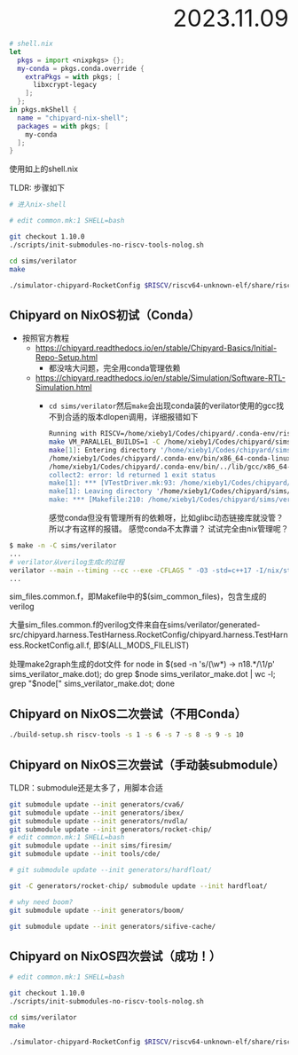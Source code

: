 <div style="text-align:right; font-size:3em;">2023.11.09</div>

```nix
# shell.nix
let
  pkgs = import <nixpkgs> {};
  my-conda = pkgs.conda.override {
    extraPkgs = with pkgs; [
      libxcrypt-legacy
    ];
  };
in pkgs.mkShell {
  name = "chipyard-nix-shell";
  packages = with pkgs; [
    my-conda
  ];
}
```

使用如上的shell.nix

TLDR: 步骤如下

```bash
# 进入nix-shell

# edit common.mk:1 SHELL=bash

git checkout 1.10.0
./scripts/init-submodules-no-riscv-tools-nolog.sh

cd sims/verilator
make

./simulator-chipyard-RocketConfig $RISCV/riscv64-unknown-elf/share/riscv-tests/isa/rv64ui-p-simple
```

## Chipyard on NixOS初试（Conda）

* 按照官方教程
  * https://chipyard.readthedocs.io/en/stable/Chipyard-Basics/Initial-Repo-Setup.html
    * 都没啥大问题，完全用conda管理依赖
  * https://chipyard.readthedocs.io/en/stable/Simulation/Software-RTL-Simulation.html
    * `cd sims/verilator`然后`make`会出现conda装的verilator使用的gcc找不到合适的版本dlopen调用，详细报错如下

      ```bash
      Running with RISCV=/home/xieby1/Codes/chipyard/.conda-env/riscv-tools
      make VM_PARALLEL_BUILDS=1 -C /home/xieby1/Codes/chipyard/sims/verilator/generated-src/chipyard.harness.TestHarness.RocketConfig/chipyard.harness.TestHarness.RocketConfig -f VTestDriver.mk
      make[1]: Entering directory '/home/xieby1/Codes/chipyard/sims/verilator/generated-src/chipyard.harness.TestHarness.RocketConfig/chipyard.harness.TestHarness.RocketConfig'
      /home/xieby1/Codes/chipyard/.conda-env/bin/x86_64-conda-linux-gnu-c++    SimDRAM.o SimJTAG.o SimTSI.o SimUART.o mm.o mm_dramsim2.o remote_bitbang.o testchip_tsi.o uart.o verilated.o verilated_dpi.o verilated_vpi.o verilated_timing.o verilated_threads.o VTestDriver__ALL.a   -L/home/xieby1/Codes/chipyard/.conda-env/riscv-tools/lib -Wl,-rpath,/home/xieby1/Codes/chipyard/.conda-env/riscv-tools/lib -L/home/xieby1/Codes/chipyard/sims/verilator -L/home/xieby1/Codes/chipyard/tools/DRAMSim2 -lriscv -lfesvr -ldramsim  -pthread -lpthread -latomic   -o /home/xieby1/Codes/chipyard/sims/verilator/simulator-chipyard.harness-RocketConfig
      /home/xieby1/Codes/chipyard/.conda-env/bin/../lib/gcc/x86_64-conda-linux-gnu/12.2.0/../../../../x86_64-conda-linux-gnu/bin/ld: /home/xieby1/Codes/chipyard/.conda-env/riscv-tools/lib/libriscv.so: undefined reference to `dlopen@GLIBC_2.2.5'
      collect2: error: ld returned 1 exit status
      make[1]: *** [VTestDriver.mk:93: /home/xieby1/Codes/chipyard/sims/verilator/simulator-chipyard.harness-RocketConfig] Error 1
      make[1]: Leaving directory '/home/xieby1/Codes/chipyard/sims/verilator/generated-src/chipyard.harness.TestHarness.RocketConfig/chipyard.harness.TestHarness.RocketConfig'
      make: *** [Makefile:210: /home/xieby1/Codes/chipyard/sims/verilator/simulator-chipyard.harness-RocketConfig] Error 2
      ```

      感觉conda但没有管理所有的依赖呀，比如glibc动态链接库就没管？所以才有这样的报错。
      感觉conda不太靠谱？
      试试完全由nix管理呢？

```bash
$ make -n -C sims/verilator
...
# verilator从verilog生成c的过程
verilator --main --timing --cc --exe -CFLAGS " -O3 -std=c++17 -I/nix/store/xayqnhsvx4z4h3cilgbf1k582pkpg054-riscv64-none-elf-stage-final-gcc-wrapper-12.2.0/include -I/home/xieby1/Codes/chipyard/tools/DRAMSim2 -I/home/xieby1/Codes/chipyard/sims/verilator/generated-src/chipyard.harness.TestHarness.RocketConfig/gen-collateral   -DVERILATOR -include /home/xieby1/Codes/chipyard/sims/verilator/generated-src/chipyard.harness.TestHarness.RocketConfig/chipyard.harness.TestHarness.RocketConfig.plusArgs" -LDFLAGS " -L/nix/store/xayqnhsvx4z4h3cilgbf1k582pkpg054-riscv64-none-elf-stage-final-gcc-wrapper-12.2.0/lib -Wl,-rpath,/nix/store/xayqnhsvx4z4h3cilgbf1k582pkpg054-riscv64-none-elf-stage-final-gcc-wrapper-12.2.0/lib -L/home/xieby1/Codes/chipyard/sims/verilator -L/home/xieby1/Codes/chipyard/tools/DRAMSim2  -lfesvr -ldramsim "   --threads 1 --threads-dpi all -O3 --x-assign fast --x-initial fast --output-split 10000 --output-split-cfuncs 100 --assert -Wno-fatal --timescale 1ns/1ps --max-num-width 1048576 +define+CLOCK_PERIOD=1.0 +define+RESET_DELAY=777.7 +define+PRINTF_COND=TestDriver.printf_cond +define+STOP_COND=!TestDriver.reset +define+MODEL=TestHarness +define+RANDOMIZE_MEM_INIT +define+RANDOMIZE_REG_INIT +define+RANDOMIZE_GARBAGE_ASSIGN +define+RANDOMIZE_INVALID_ASSIGN +define+VERILATOR --top-module TestDriver --vpi -f /home/xieby1/Codes/chipyard/sims/verilator/generated-src/chipyard.harness.TestHarness.RocketConfig/sim_files.common.f  -o /home/xieby1/Codes/chipyard/sims/verilator/simulator-chipyard.harness-RocketConfig -Mdir /home/xieby1/Codes/chipyard/sims/verilator/generated-src/chipyard.harness.TestHarness.RocketConfig/chipyard.harness.TestHarness.RocketConfig -CFLAGS "-include /home/xieby1/Codes/chipyard/sims/verilator/generated-src/chipyard.harness.TestHarness.RocketConfig/chipyard.harness.TestHarness.RocketConfig/VTestDriver.h"
...
```

sim_files.common.f，即Makefile中的$(sim_common_files)，包含生成的verilog 

大量sim_files.common.f的verilog文件来自在sims/verilator/generated-src/chipyard.harness.TestHarness.RocketConfig/chipyard.harness.TestHarness.RocketConfig.all.f, 即$(ALL_MODS_FILELIST)

处理make2graph生成的dot文件
for node in $(sed -n 's/\(\w*\) \-> n18.*/\1/p' sims_verilator_make.dot); do grep $node sims_verilator_make.dot | wc -l; grep "$node\[" sims_verilator_make.dot; done

## Chipyard on NixOS二次尝试（不用Conda）

```bash
./build-setup.sh riscv-tools -s 1 -s 6 -s 7 -s 8 -s 9 -s 10
```

## Chipyard on NixOS三次尝试（手动装submodule）

TLDR：submodule还是太多了，用脚本合适

```bash
git submodule update --init generators/cva6/
git submodule update --init generators/ibex/
git submodule update --init generators/nvdla/
git submodule update --init generators/rocket-chip/
# edit common.mk:1 SHELL=bash
git submodule update --init sims/firesim/
git submodule update --init tools/cde/

# git submodule update --init generators/hardfloat/

git -C generators/rocket-chip/ submodule update --init hardfloat/

# why need boom?
git submodule update --init generators/boom/

git submodule update --init generators/sifive-cache/
```

## Chipyard on NixOS四次尝试（成功！）

```bash
# edit common.mk:1 SHELL=bash

git checkout 1.10.0
./scripts/init-submodules-no-riscv-tools-nolog.sh

cd sims/verilator
make

./simulator-chipyard-RocketConfig $RISCV/riscv64-unknown-elf/share/riscv-tests/isa/rv64ui-p-simple
```
